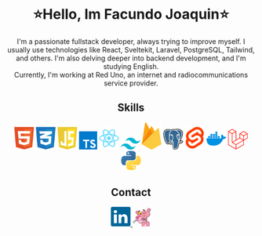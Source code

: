 <div align="center">
<h1 align="center">⭐Hello, Im Facundo Joaquin⭐</h1>
<p align="center">I'm a passionate fullstack developer, always trying to improve myself. I usually use technologies like React, Sveltekit, Laravel, PostgreSQL, Tailwind, and others. I'm also delving deeper into backend development, and I'm studying English.
  <br /> Currently, I'm working at Red Uno, an internet and radiocommunications service provider.</p>


<h2 align="center">Skills</h2>
  <img src="assets/html.svg" width="40" title="HTML"/>
  <img src="assets/css.svg" width="40" title="CSS"/>
  <img src="assets/javascript.svg" width="40" title="JavaScript"/>
  <img src="assets/typescript.svg" width="37" title="TypeScript"/>
  <img src="assets/react.svg" width="40" title="React"/>
  <img src="assets/tailwind.svg" width="40" title="Tailwind"/>
  <img src="assets/firebase.svg" width="40" title="Firebase"/>
  <img src="assets/postgresql.svg" width="40" title="PostgreSQL"/>
  <img src="assets/svelte.svg" width="40" title="Sveltekit"/>
  <img src="assets/docker.svg" width="40" title="Docker"/>
  <img src="assets/laravel.svg" width="40" title="Laravel"/>
  <img src="assets/python.svg" width="40" title="Python"/>

<h2 align="center">Contact</h2>
<a href="https://www.linkedin.com/in/facujoaquin/">
  <img src="assets/linkedin.svg" width="40" title="Linkedin"/>
</a>
<a href="https://facundojoaquin.vercel.app/">
  <img src="assets/portfolio.png" width="38" title="Portfolio"/>
</a>

</div>
